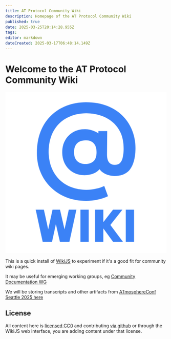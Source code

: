 ```yaml
---
title: AT Protocol Community Wiki
description: Homepage of the AT Protocol Community Wiki
published: true
date: 2025-03-25T20:14:28.955Z
tags: 
editor: markdown
dateCreated: 2025-03-17T06:48:14.149Z
---
```


# Welcome to the AT Protocol Community Wiki

![@wiki logo](/assets/atwiki512.png)

This is a quick install of [WikiJS](/wikijs) to experiment if it's a good fit for community wiki pages.

It may be useful for emerging working groups, eg [Community Documentation WG](/working-groups/community-documentation/)

We will be storing transcripts and other artifacts from [ATmosphereConf Seattle 2025 here](/atmosphereconf/seattle2025/)

## License

All content here is [licensed CC0](https://github.com/ATProtocol-Community/atprotocommunitywiki?tab=CC0-1.0-1-ov-file#readme) and contributing [via github](https://github.com/ATProtocol-Community/atprotocommunitywiki) or through the WikiJS web interface, you are adding content under that license.